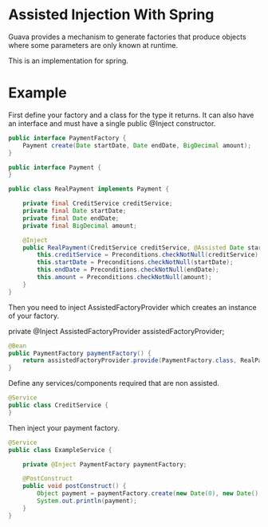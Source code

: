 Assisted Injection With Spring
==============================

Guava provides a mechanism to generate factories that produce objects where some parameters are only known at runtime.

This is an implementation for spring.

Example
=======

First define your factory and a class for the type it returns. It can also have an interface and must have a single public @Inject constructor.

```java
public interface PaymentFactory {
	Payment create(Date startDate, Date endDate, BigDecimal amount);
}
```

```java
public interface Payment {
}
```

```java
public class RealPayment implements Payment {

	private final CreditService creditService;
	private final Date startDate;
	private final Date endDate;
	private final BigDecimal amount;

	@Inject
	public RealPayment(CreditService creditService, @Assisted Date startDate, @Assisted Date endDate, @Assisted BigDecimal amount) {
		this.creditService = Preconditions.checkNotNull(creditService);
		this.startDate = Preconditions.checkNotNull(startDate);
		this.endDate = Preconditions.checkNotNull(endDate);
		this.amount = Preconditions.checkNotNull(amount);
	}
}
```

Then you need to inject AssistedFactoryProvider which creates an instance of your factory.

private @Inject AssistedFactoryProvider assistedFactoryProvider;

```java
@Bean
public PaymentFactory paymentFactory() {
	return assistedFactoryProvider.provide(PaymentFactory.class, RealPayment.class);
}
```

Define any services/components required that are non assisted.

```java
@Service
public class CreditService {
}
```

Then inject your payment factory.

```java
@Service
public class ExampleService {

	private @Inject PaymentFactory paymentFactory;

	@PostConstruct
	public void postConstruct() {
		Object payment = paymentFactory.create(new Date(0), new Date(), BigDecimal.ONE);
		System.out.println(payment);
	}
}
```
